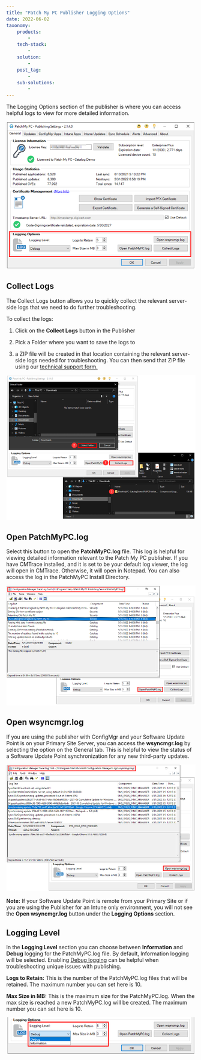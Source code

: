```yaml
---
title: "Patch My PC Publisher Logging Options"
date: 2022-06-02
taxonomy:
    products:
        - 
    tech-stack:
        - 
    solution:
        - 
    post_tag:
        - 
    sub-solutions:
        - 
---
```


The Logging Options section of the publisher is where you can access helpful logs to view for more detailed information.

![](../../_images/logging1.3.png)

## Collect Logs

The Collect Logs button allows you to quickly collect the relevant server-side logs that we need to do further troubleshooting.

To collect the logs:

1. Click on the **Collect Logs** button in the Publisher

3. Pick a Folder where you want to save the logs to

5. a ZIP file will be created in that location containing the relevant server-side logs needed for troubleshooting. You can then send that ZIP file using our [technical support form.](https://patchmypc.com/technical-support) 

![](../../_images/logging-options-8.4.png)

## Open PatchMyPC.log

Select this button to open the **PatchMyPC.log** file. This log is helpful for viewing detailed information relevant to the Patch My PC publisher. If you have CMTrace installed, and it is set to be your default log viewer, the log will open in CMTrace. Otherwise, it will open in Notepad. You can also access the log in the PatchMyPC Install Directory.

![](../../_images/Logging-Option-6.2.png)

## Open wsyncmgr.log

If you are using the publisher with ConfigMgr and your Software Update Point is on your Primary Site Server, you can access the **wsyncmgr.log** by selecting the option on the General tab. This is helpful to view the status of a Software Update Point synchronization for any new third-party updates. 

![](../../_images/Logging-Option-9.2.png)

**Note:** If your Software Update Point is remote from your Primary Site or if you are using the Publisher for an Intune only environment, you will not see the **Open wsyncmgr.log** button under the **Logging Options** section.

## Logging Level

In the **Logging Level** section you can choose between **Information** and **Debug** logging for the PatchMyPC.log file. By default, Information logging will be selected. Enabling [Debug logging](https://patchmypc.com/collecting-log-files-for-patch-my-pc-support#enable-debug-logging) can be helpful when troubleshooting unique issues with publishing.

**Logs to Retain:** This is the number of the PatchMyPC.log files that will be retained. The maximum number you can set here is 10.

**Max Size in MB:** This is the maximum size for the PatchMyPC.log. When the max size is reached a new PatchMyPC.log will be created. The maximum number you can set here is 10.

![](../../_images/logging-options-2.1.png)
